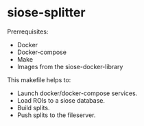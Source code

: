 # siose-splitter

Prerrequisites:

- Docker
- Docker-compose
- Make
- Images from the siose-docker-library

This makefile helps to:

- Launch docker/docker-compose services.
- Load ROIs to a siose database.
- Build splits.
- Push splits to the fileserver.


